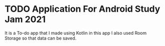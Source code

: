 # TODO Application For Android Study Jam 2021
It is a To-do app that I made using Kotlin in this app I also used Room Storage so that data can be saved.
